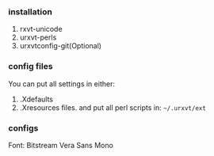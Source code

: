 ### installation
1. rxvt-unicode
2. urxvt-perls
3. urxvtconfig-git(Optional)

### config files
You can put all settings in either:
1. .Xdefaults
2. .Xresources
files. and put all perl scripts in:
`~/.urxvt/ext`

### configs
Font: Bitstream Vera Sans Mono
